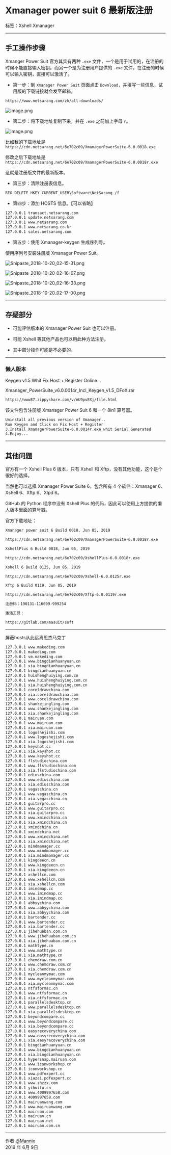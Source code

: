 ﻿# Xmanager power suit 6 最新版注册

标签：Xshell Xmanager

------

## 手工操作步骤

Xmanger Power Suit 官方其实有两种 `.exe` 文件，一个是用于试用的，在注册的时候不能直接输入密钥。而另一个是为注册用户提供的 `.exe` 文件，在注册的时候可以输入密钥，直接可以激活了。

* 第一步：到 `Xmanager Power Suit` 页面点击 `Download`，并填写一些信息，试用版的下载链接就会发至邮箱。

```txt
https://www.netsarang.com/zh/all-downloads/
```

![image.png](https://whitecell.io/upload/attach/201904/_WUR876YC9K5B2XR.png)

* 第二步：将下载地址复制下来，并在 `.exe` 之前加上字母 `r`。

![image.png](https://whitecell.io/upload/attach/201904/_WUR876YC9K5B2XR.png)

比如我的下载地址是 `https://cdn.netsarang.net/6e702c09/XmanagerPowerSuite-6.0.0018.exe`

修改之后下载地址是 `https://cdn.netsarang.net/6e702c09/XmanagerPowerSuite-6.0.0018r.exe`

这就是注册版文件的最新版本。

* 第三步：清除注册表信息。

```txt
REG DELETE HKEY_CURRENT_USER\Software\NetSarang /f
```

* 第四步：添加 HOSTS 信息。【可以省略】

```txt
127.0.0.1 transact.netsarang.com
127.0.0.1 update.netsarang.com
127.0.0.1 www.netsarang.com
127.0.0.1 www.netsarang.co.kr
127.0.0.1 sales.netsarang.com
```

* 第五步：使用 Xmanager-keygen 生成序列号。

使用序列号安装注册版 Xmanager Power Suit。

![Snipaste_2018-10-20_02-15-31.png](https://whitecell.io/upload/attach/201810/151_VYANXMU5B598UFN.png "Snipaste_2018-10-20_02-15-31.png")

![Snipaste_2018-10-20_02-16-07.png](https://whitecell.io/upload/attach/201810/151_N6PZBGNSE3HRWQ6.png "Snipaste_2018-10-20_02-16-07.png")

![Snipaste_2018-10-20_02-16-33.png](https://whitecell.io/upload/attach/201810/151_NC7JWTY2W7NMHW7.png "Snipaste_2018-10-20_02-16-33.png")

![Snipaste_2018-10-20_02-17-00.png](https://whitecell.io/upload/attach/201810/151_2XYVH4WTMSKXS3Q.png "Snipaste_2018-10-20_02-17-00.png")

---

## 存疑部分

* 可能评估版本的 Xmanager Power Suit 也可以注册。

* 可能 Xshell 等其他产品也可以用此种方法注册。

* 其中部分操作可能是不必要的。

---

### 懒人版本

Keygen v1.5 Whit Fix Host + Register Online...

Xmanager_PowerSuite_v6.0.0014r_Incl_Keygen_v1.5_DFoX.rar

```txt
https://www87.zippyshare.com/v/nU9pvEXj/file.html
```

该文件包含注册版 Xmanager Power Suit 6 和一个 8in1 算号器。

```txt
Uninstall all previous version of Xmanager..
Run Keygen and Click on Fix Host + Register
3.Install XmanagerPowerSuite-6.0.0014r.exe whit Serial Generated
4.Enjoy...
```

---

## 其他问题

官方有一个 Xshell Plus 6 版本，只有 Xshell 和 Xftp，没有其他功能，这个是个很好的选择。

当然也可以选择 Xmanager Power Suite 6，包含所有 4 个软件：Xmanager 6、Xshell 6、Xftp 6、Xlpd 6。

GitHub 的 Python 程序中没有 Xshell Plus 的代码，因此可以使用上方提供的懒人版本里面的算号器。

官方下载地址：

```txt
Xmanager power suit 6 Build 0018, Jun 05, 2019

https://cdn.netsarang.net/6e702c09/XmanagerPowerSuite-6.0.0018r.exe

XshellPlus 6 Build 0018, Jun 05, 2019

https://cdn.netsarang.net/6e702c09/XshellPlus-6.0.0018r.exe

Xshell 6 Build 0125, Jun 05, 2019

https://cdn.netsarang.net/6e702c09/Xshell-6.0.0125r.exe

Xftp 6 Build 0119, Jun 05, 2019

https://cdn.netsarang.net/6e702c09/Xftp-6.0.0119r.exe

注册码：190131-116699-999254

激活工具：

https://gitlab.com/masuit/soft
```

---

屏蔽hosts从此远离思杰马克丁

```txt
127.0.0.1 www.makeding.com
127.0.0.1 makeding.com
127.0.0.1 vm.makeding.com
127.0.0.1 www.bingdianhuanyuan.cn
127.0.0.1 xia.bingdianhuanyuan.cn
127.0.0.1 bingdianhuanyuan.cn
127.0.0.1 huishenghuiying.com.cn
127.0.0.1 www.huishenghuiying.com.cn
127.0.0.1 xia.huishenghuiying.com.cn
127.0.0.1 coreldrawchina.com
127.0.0.1 xia.coreldrawchina.com
127.0.0.1 www.coreldrawchina.com
127.0.0.1 shankejingling.com
127.0.0.1 www.shankejingling.com
127.0.0.1 xia.shankejingling.com
127.0.0.1 mairuan.com
127.0.0.1 www.mairuan.com
127.0.0.1 xia.mairuan.com
127.0.0.1 logoshejishi.com
127.0.0.1 www.logoshejishi.com
127.0.0.1 xia.logoshejishi.com
127.0.0.1 keyshot.cc
127.0.0.1 xia.keyshot.cc
127.0.0.1 www.keyshot.cc
127.0.0.1 flstudiochina.com
127.0.0.1 www.flstudiochina.com
127.0.0.1 xia.flstudiochina.com
127.0.0.1 ediuschina.com
127.0.0.1 www.ediuschina.com
127.0.0.1 xia.ediuschina.com
127.0.0.1 vegaschina.cn
127.0.0.1 www.vegaschina.cn
127.0.0.1 xia.vegaschina.cn
127.0.0.1 guitarpro.cc
127.0.0.1 www.guitarpro.cc
127.0.0.1 xia.guitarpro.cc
127.0.0.1 www.xmindchina.cn
127.0.0.1 xia.xmindchina.cn
127.0.0.1 xmindchina.cn
127.0.0.1 xmindchina.net
127.0.0.1 www.xmindchina.net
127.0.0.1 xia.xmindchina.net
127.0.0.1 mindmanager.cc
127.0.0.1 www.mindmanager.cc
127.0.0.1 xia.mindmanager.cc
127.0.0.1 kingdeecn.cn
127.0.0.1 www.kingdeecn.cn
127.0.0.1 xia.kingdeecn.cn
127.0.0.1 xshellcn.com
127.0.0.1 www.xshellcn.com
127.0.0.1 xia.xshellcn.com
127.0.0.1 imindmap.cc
127.0.0.1 www.imindmap.cc
127.0.0.1 xia.imindmap.cc
127.0.0.1 abbyychina.com
127.0.0.1 www.abbyychina.com
127.0.0.1 xia.abbyychina.com
127.0.0.1 bartender.cc
127.0.0.1 www.bartender.cc
127.0.0.1 xia.bartender.cc
127.0.0.1 jihehuaban.com.cn
127.0.0.1 www.jihehuaban.com.cn
127.0.0.1 xia.jihehuaban.com.cn
127.0.0.1 mathtype.cn
127.0.0.1 www.mathtype.cn
127.0.0.1 xia.mathtype.cn
127.0.0.1 chemdraw.com.cn
127.0.0.1 www.chemdraw.com.cn
127.0.0.1 xia.chemdraw.com.cn
127.0.0.1 mycleanmymac.com
127.0.0.1 www.mycleanmymac.com
127.0.0.1 xia.mycleanmymac.com
127.0.0.1 ntfsformac.cn
127.0.0.1 www.ntfsformac.cn
127.0.0.1 xia.ntfsformac.cn
127.0.0.1 parallelsdesktop.cn
127.0.0.1 www.parallelsdesktop.cn
127.0.0.1 xia.parallelsdesktop.cn
127.0.0.1 beyondcompare.cc
127.0.0.1 www.beyondcompare.cc
127.0.0.1 xia.beyondcompare.cc
127.0.0.1 easyrecoverychina.com
127.0.0.1 www.easyrecoverychina.com
127.0.0.1 xia.easyrecoverychina.com
127.0.0.1 bingdianhuanyuan.cn
127.0.0.1 www.bingdianhuanyuan.cn
127.0.0.1 xia.bingdianhuanyuan.cn
127.0.0.1 hypersnap.mairuan.com
127.0.0.1 www.iconworkshop.cn
127.0.0.1 iconworkshop.cn
127.0.0.1 www.pdfexpert.cc
127.0.0.1 xiazai.pdfexpert.cc
127.0.0.1 www.zhzzx.com
127.0.0.1 yihuifu.cn
127.0.0.1 www.4009997658.com
127.0.0.1 4009997658.com
127.0.0.1 mairuanwang.com
127.0.0.1 www.mairuanwang.com
127.0.0.1 mairuan.com
127.0.0.1 mairuan.cn
127.0.0.1 mairuan.net
127.0.0.1 mairuan.com.cn
```

------

作者 [@Mannix][1]     
2019 年 6月 9日

[1]: http://mannix.top/